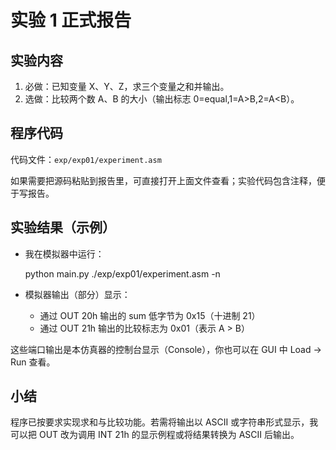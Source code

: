 # 实验 1 正式报告

## 实验内容
1) 必做：已知变量 X、Y、Z，求三个变量之和并输出。
2) 选做：比较两个数 A、B 的大小（输出标志 0=equal,1=A>B,2=A<B）。

## 程序代码
代码文件：`exp/exp01/experiment.asm`

如果需要把源码粘贴到报告里，可直接打开上面文件查看；实验代码包含注释，便于写报告。

## 实验结果（示例）
- 我在模拟器中运行：

  python main.py ./exp/exp01/experiment.asm -n

- 模拟器输出（部分）显示：
  - 通过 OUT 20h 输出的 sum 低字节为 0x15（十进制 21）
  - 通过 OUT 21h 输出的比较标志为 0x01（表示 A > B）

这些端口输出是本仿真器的控制台显示（Console），你也可以在 GUI 中 Load -> Run 查看。

## 小结
程序已按要求实现求和与比较功能。若需将输出以 ASCII 或字符串形式显示，我可以把 OUT 改为调用 INT 21h 的显示例程或将结果转换为 ASCII 后输出。
